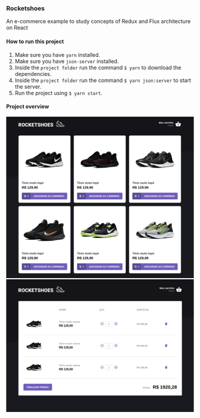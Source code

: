 ### Rocketshoes

An e-commerce example to study concepts of Redux and Flux architecture on React

#### How to run this project

1. Make sure you have `yarn` installed.
2. Make sure you have `json-server` installed.
3. Inside the `project folder` run the command `$ yarn` to download the dependencies.
4. Inside the `project folder` run the command `$ yarn json:server` to start the server.
5. Run the project using `$ yarn start`.

#### Project overview

![Screenshot](./assets/img1.png)
![Screenshot](./assets/img2.png)
